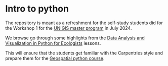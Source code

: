 # Intro to python 

The repository is meant as a refreshment for the self-study students did for the Workshop 1 for the [UNIGIS master program](https://vu.nl/en/education/master/geographical-information-sciences) in July 2024. 

We browse go through some highlights from the [Data Analysis and Visualization in Python for Ecologists](https://datacarpentry.org/python-ecology-lesson/index.html) lessons.

This will ensure that the students get familiar with the Carpentries style and prepare them for the [Geospatial python course](https://esciencecenter-digital-skills.github.io/geospatial-python/).
